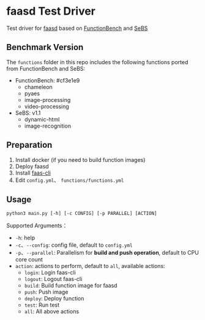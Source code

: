 # faasd Test Driver

Test driver for [faasd](https://github.com/openfaas/faasd) based on [FunctionBench](https://github.com/ddps-lab/serverless-faas-workbench) and [SeBS](https://github.com/spcl/serverless-benchmarks)

## Benchmark Version

The `functions` folder in this repo includes the following functions ported from FunctionBench and SeBS:

- FunctionBench: #cf3e1e9
  - chameleon
  - pyaes
  - image-processing
  - video-processing
- SeBS: v1.1
  - dynamic-html
  - image-recognition

## Preparation

1. Install docker (if you need to build function images)
2. Deploy faasd
3. Install [faas-cli](https://github.com/openfaas/faas-cli)
4. Edit `config.yml`、 `functions/functions.yml`

## Usage

```shell
python3 main.py [-h] [-c CONFIG] [-p PARALLEL] [ACTION]
```

Supported Arguments：

- `-h`: help
- `-c`、`--config`: config file, default to `config.yml`
- `-p`、`--parallel`: Parallelism for **build and push operation**, default to CPU core count
- `action`: actions to perform, default to `all`, available actions:
  - `login`: Login faas-cli
  - `logout`: Logout faas-cli
  - `build`: Build function image for faasd
  - `push`: Push image
  - `deploy`: Deploy function
  - `test`: Run test
  - `all`: All above actions
